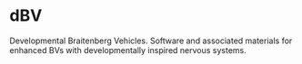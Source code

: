 # dBV
Developmental Braitenberg Vehicles. Software and associated materials for enhanced BVs with developmentally inspired nervous systems.
